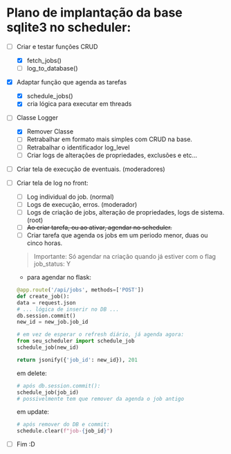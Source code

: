 # Plano de implantação da base sqlite3 no scheduler:

- [ ] Criar e testar funções CRUD
  - [x] fetch_jobs()
  - [ ] log_to_database()
- [x] Adaptar função que agenda as tarefas
  - [x] schedule_jobs()
  - [x] cria lógica para executar em threads
- [ ] Classe Logger
  - [x] Remover Classe
  - [ ] Retrabalhar em formato mais simples com CRUD na base.
  - [ ] Retrabalhar o identificador log_level
  - [ ] Criar logs de alterações de propriedades, exclusões e etc... 
- [ ] Criar tela de execução de eventuais. (moderadores)
- [ ] Criar tela de log no front:
  - [ ] Log individual do job. (normal)
  - [ ] Logs de execução, erros. (moderador)
  - [ ] Logs de criação de jobs, alteração de propriedades, logs de sistema. (root)
  - [ ] ~~Ao criar tarefa, ou ao ativar, agendar no scheduler.~~
  - [ ] Criar tarefa que agenda os jobs em um periodo menor, duas ou cinco horas.

  >   Importante: Só agendar na criação quando já estiver com o flag job_status: Y
  
    - para agendar no flask:
    ```python
    @app.route('/api/jobs', methods=['POST'])
    def create_job():
    data = request.json
    # ... lógica de inserir no DB ...
    db.session.commit()
    new_id = new_job.job_id
  
    # em vez de esperar o refresh diário, já agenda agora:
    from seu_scheduler import schedule_job
    schedule_job(new_id)
  
    return jsonify({'job_id': new_id}), 201
    ```
    em delete:
    ```python
    # após db.session.commit():
    schedule_job(job_id)
    # possivelmente tem que remover da agenda o job antigo
    ```
    em update:
    ```python
    # após remover do DB e commit:
    schedule.clear(f"job-{job_id}")
    ```

- [ ] Fim :D